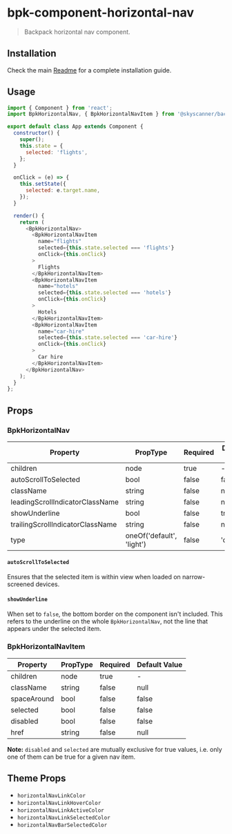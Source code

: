 # bpk-component-horizontal-nav

> Backpack horizontal nav component.

## Installation

Check the main [Readme](https://github.com/skyscanner/backpack#usage) for a complete installation guide.

## Usage

```js
import { Component } from 'react';
import BpkHorizontalNav, { BpkHorizontalNavItem } from '@skyscanner/backpack-web/bpk-component-horizontal-nav';

export default class App extends Component {
  constructor() {
    super();
    this.state = {
      selected: 'flights',
    };
  }

  onClick = (e) => {
    this.setState({
      selected: e.target.name,
    });
  }

  render() {
    return (
      <BpkHorizontalNav>
        <BpkHorizontalNavItem
          name="flights"
          selected={this.state.selected === 'flights'}
          onClick={this.onClick}
        >
          Flights
        </BpkHorizontalNavItem>
        <BpkHorizontalNavItem
          name="hotels"
          selected={this.state.selected === 'hotels'}
          onClick={this.onClick}
        >
          Hotels
        </BpkHorizontalNavItem>
        <BpkHorizontalNavItem
          name="car-hire"
          selected={this.state.selected === 'car-hire'}
          onClick={this.onClick}
        >
          Car hire
        </BpkHorizontalNavItem>
      </BpkHorizontalNav>
    );
  }
};
```

## Props

### BpkHorizontalNav

| Property                          | PropType | Required | Default Value |
| --------------------------------- | -------- | -------- | ------------- |
| children                          | node     | true     | -             |
| autoScrollToSelected              | bool     | false    | false         |
| className                         | string   | false    | null          |
| leadingScrollIndicatorClassName   | string   | false    | null          |
| showUnderline                     | bool     | false    | true          |
| trailingScrollIndicatorClassName  | string   | false    | null          |
| type                              | oneOf('default', 'light') | false | 'default' |

#### `autoScrollToSelected`

Ensures that the selected item is within view when loaded on narrow-screened devices.

#### `showUnderline`

When set to `false`, the bottom border on the component isn't included. This refers
to the underline on the whole `BpkHorizontalNav`, not the line that appears under the selected item.

### BpkHorizontalNavItem

| Property    | PropType | Required | Default Value |
| ----------- | -------- | -------- | ------------- |
| children    | node     | true     | -             |
| className   | string   | false    | null          |
| spaceAround | bool     | false    | false         |
| selected    | bool     | false    | false         |
| disabled    | bool     | false    | false         |
| href        | string   | false    | null          |

**Note:** `disabled` and `selected` are mutually exclusive for true values, i.e. only one of them can be true for a given nav item.

## Theme Props

* `horizontalNavLinkColor`
* `horizontalNavLinkHoverColor`
* `horizontalNavLinkActiveColor`
* `horizontalNavLinkSelectedColor`
* `horizontalNavBarSelectedColor`
